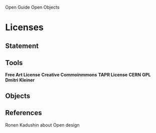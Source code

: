 Open Guide Open Objects

Licenses
=======

Statement
---------------



Tools
-------

**Free Art License**
**Creative Commoinmmons**
**TAPR License**
**CERN**
**GPL**
**Dmitri Kleiner**

Objects
-----------

References
----------------

Ronen Kadushin about Open design

